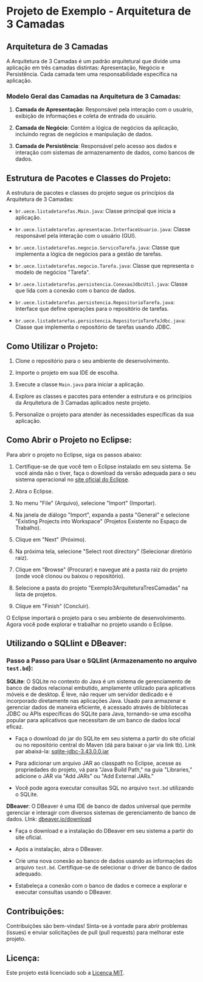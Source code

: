 # Projeto de Exemplo - Arquitetura de 3 Camadas

## Arquitetura de 3 Camadas

A Arquitetura de 3 Camadas é um padrão arquitetural que divide uma aplicação em três camadas distintas: Apresentação, Negócio e Persistência. Cada camada tem uma responsabilidade específica na aplicação.

### Modelo Geral das Camadas na Arquitetura de 3 Camadas:

1. **Camada de Apresentação**: Responsável pela interação com o usuário, exibição de informações e coleta de entrada do usuário.

2. **Camada de Negócio**: Contém a lógica de negócios da aplicação, incluindo regras de negócios e manipulação de dados.

3. **Camada de Persistência**: Responsável pelo acesso aos dados e interação com sistemas de armazenamento de dados, como bancos de dados.

## Estrutura de Pacotes e Classes do Projeto:

A estrutura de pacotes e classes do projeto segue os princípios da Arquitetura de 3 Camadas:

- `br.uece.listadetarefas.Main.java`: Classe principal que inicia a aplicação.

- `br.uece.listadetarefas.apresentacao.InterfaceUsuario.java`: Classe responsável pela interação com o usuário (GUI).

- `br.uece.listadetarefas.negocio.ServicoTarefa.java`: Classe que implementa a lógica de negócios para a gestão de tarefas.

- `br.uece.listadetarefas.negocio.Tarefa.java`: Classe que representa o modelo de negócios "Tarefa".

- `br.uece.listadetarefas.persistencia.ConexaoJdbcUtil.java`: Classe que lida com a conexão com o banco de dados.

- `br.uece.listadetarefas.persistencia.RepositorioTarefa.java`: Interface que define operações para o repositório de tarefas.

- `br.uece.listadetarefas.persistencia.RepositorioTarefaJdbc.java`: Classe que implementa o repositório de tarefas usando JDBC.

## Como Utilizar o Projeto:

1. Clone o repositório para o seu ambiente de desenvolvimento.

2. Importe o projeto em sua IDE de escolha.

3. Execute a classe `Main.java` para iniciar a aplicação.

4. Explore as classes e pacotes para entender a estrutura e os princípios da Arquitetura de 3 Camadas aplicados neste projeto.

5. Personalize o projeto para atender às necessidades específicas da sua aplicação.

## Como Abrir o Projeto no Eclipse:

Para abrir o projeto no Eclipse, siga os passos abaixo:

1. Certifique-se de que você tem o Eclipse instalado em seu sistema. Se você ainda não o tiver, faça o download da versão adequada para o seu sistema operacional no [site oficial do Eclipse](https://www.eclipse.org/downloads/).

2. Abra o Eclipse.

3. No menu "File" (Arquivo), selecione "Import" (Importar).

4. Na janela de diálogo "Import", expanda a pasta "General" e selecione "Existing Projects into Workspace" (Projetos Existente no Espaço de Trabalho).

5. Clique em "Next" (Próximo).

6. Na próxima tela, selecione "Select root directory" (Selecionar diretório raiz).

7. Clique em "Browse" (Procurar) e navegue até a pasta raiz do projeto (onde você clonou ou baixou o repositório).

8. Selecione a pasta do projeto "Exemplo3ArquiteturaTresCamadas" na lista de projetos.

9. Clique em "Finish" (Concluir).

O Eclipse importará o projeto para o seu ambiente de desenvolvimento. Agora você pode explorar e trabalhar no projeto usando o Eclipse.


## Utilizando o SQLlint e DBeaver:

### Passo a Passo para Usar o SQLlint (Armazenamento no arquivo `test.bd`):

**SQLite**: O SQLite no contexto do Java é um sistema de gerenciamento de banco de dados relacional embutido, amplamente utilizado para aplicativos móveis e de desktop. É leve, não requer um servidor dedicado e é incorporado diretamente nas aplicações Java. Usado para armazenar e gerenciar dados de maneira eficiente, é acessado através de bibliotecas JDBC ou APIs específicas do SQLite para Java, tornando-se uma escolha popular para aplicativos que necessitam de um banco de dados local eficaz.

   - Faça o download do jar do SQLite em seu sistema a partir do site oficial ou no repositório central do Maven (dá para baixar o jar via link tb). Link par abaixá-la: [sqlite-jdbc-3.43.0.0.jar](https://repo1.maven.org/maven2/org/xerial/sqlite-jdbc/3.43.0.0/sqlite-jdbc-3.43.0.0.jar)

   - Para adicionar um arquivo JAR ao classpath no Eclipse, acesse as propriedades do projeto, vá para "Java Build Path," na guia "Libraries," adicione o JAR via "Add JARs" ou "Add External JARs."

   - Você pode agora executar consultas SQL no arquivo `test.bd` utilizando o SQLite.

**DBeaver**: O DBeaver é uma IDE de banco de dados universal que permite gerenciar e interagir com diversos sistemas de gerenciamento de banco de dados. LInk: [dbeaver.io/download](https://dbeaver.io/download)

   - Faça o download e a instalação do DBeaver em seu sistema a partir do site oficial.

   - Após a instalação, abra o DBeaver.

   - Crie uma nova conexão ao banco de dados usando as informações do arquivo `test.bd`. Certifique-se de selecionar o driver de banco de dados adequado.

   - Estabeleça a conexão com o banco de dados  e comece a explorar e executar consultas usando o DBeaver.

## Contribuições:

Contribuições são bem-vindas! Sinta-se à vontade para abrir problemas (issues) e enviar solicitações de pull (pull requests) para melhorar este projeto.

## Licença:

Este projeto está licenciado sob a [Licença MIT](LICENSE).
